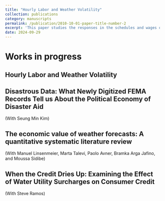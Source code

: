 ```yaml
---
title: "Hourly Labor and Weather Volatility"
collection: publications
category: manuscripts
permalink: /publication/2010-10-01-paper-title-number-2
excerpt: 'This paper studies the responses in the schedules and wages of hourly workers to fluctuations in temperature and precipitation.'
date: 2024-09-29
---
```



Works in progress
======

Hourly Labor and Weather Volatility
------

Disastrous Data: What Newly Digitized FEMA Records Tell us About the Political Economy of Disaster Aid
------
(With Seung Min Kim)

The economic value of weather forecasts: A quantitative systematic literature review
------
(With Manuel Linsenmeier, Marta Talevi, Paolo Avner, Bramka Arga Jafino, and Moussa Sidibe)


When the Credit Dries Up: Examining the Effect of Water Utility Surcharges on Consumer Credit
------
(With Steve Ramos)
